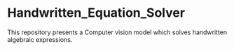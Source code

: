 # Handwritten_Equation_Solver
This repository presents a Computer vision model which solves handwritten algebraic expressions. 
